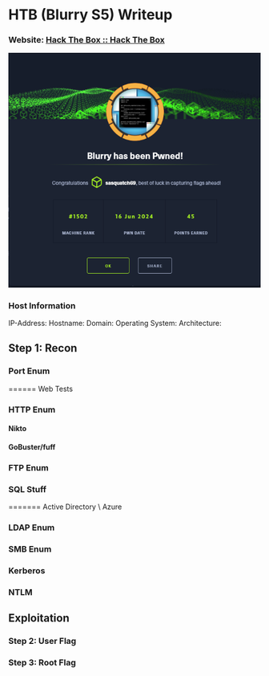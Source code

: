 # HTB (Blurry S5) Writeup
### Website: [Hack The Box :: Hack The Box]( URL )

![Pwned](images/pwned.png)

### Host Information
IP-Address:
Hostname:
Domain:
Operating System:
Architecture:


## Step 1: Recon

### Port Enum

====== Web Tests
### HTTP Enum
#### **Nikto**
#### **GoBuster/fuff**

### FTP Enum

### SQL Stuff

======= Active Directory \ Azure
### LDAP Enum
### SMB Enum
### Kerberos
### NTLM



## Exploitation
### Step 2: User Flag

### Step 3: Root Flag
